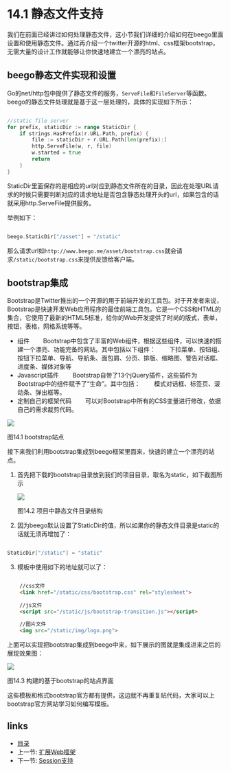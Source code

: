 # 14.1 静态文件支持

我们在前面已经讲过如何处理静态文件，这小节我们详细的介绍如何在beego里面设置和使用静态文件。通过再介绍一个twitter开源的html、css框架bootstrap，无需大量的设计工作就能够让你快速地建立一个漂亮的站点。

## beego静态文件实现和设置

Go的net/http包中提供了静态文件的服务，`ServeFile`和`FileServer`等函数。beego的静态文件处理就是基于这一层处理的，具体的实现如下所示：

```Go

//static file server
for prefix, staticDir := range StaticDir {
	if strings.HasPrefix(r.URL.Path, prefix) {
		file := staticDir + r.URL.Path[len(prefix):]
		http.ServeFile(w, r, file)
		w.started = true
		return
	}
}
```

StaticDir里面保存的是相应的url对应到静态文件所在的目录，因此在处理URL请求的时候只需要判断对应的请求地址是否包含静态处理开头的url，如果包含的话就采用http.ServeFile提供服务。

举例如下：

```Go

beego.StaticDir["/asset"] = "/static"
```

那么请求url如`http://www.beego.me/asset/bootstrap.css`就会请求`/static/bootstrap.css`来提供反馈给客户端。

## bootstrap集成

Bootstrap是Twitter推出的一个开源的用于前端开发的工具包。对于开发者来说，Bootstrap是快速开发Web应用程序的最佳前端工具包。它是一个CSS和HTML的集合，它使用了最新的HTML5标准，给你的Web开发提供了时尚的版式，表单，按钮，表格，网格系统等等。

* 组件 　　Bootstrap中包含了丰富的Web组件，根据这些组件，可以快速的搭建一个漂亮、功能完备的网站。其中包括以下组件： 　　下拉菜单、按钮组、按钮下拉菜单、导航、导航条、面包屑、分页、排版、缩略图、警告对话框、进度条、媒体对象等
* Javascript插件 　　Bootstrap自带了13个jQuery插件，这些插件为Bootstrap中的组件赋予了“生命”。其中包括： 　　模式对话框、标签页、滚动条、弹出框等。
* 定制自己的框架代码 　　可以对Bootstrap中所有的CSS变量进行修改，依据自己的需求裁剪代码。

![](images/14.1.bootstrap.png)

图14.1 bootstrap站点

接下来我们利用bootstrap集成到beego框架里面来，快速的建立一个漂亮的站点。

1.  首先把下载的bootstrap目录放到我们的项目目录，取名为static，如下截图所示

    ![](images/14.1.bootstrap2.png)

    图14.2 项目中静态文件目录结构
2. 因为beego默认设置了StaticDir的值，所以如果你的静态文件目录是static的话就无须再增加了：

```Go

StaticDir["/static"] = "static"
```

3. 模板中使用如下的地址就可以了：

```html

	//css文件
	<link href="/static/css/bootstrap.css" rel="stylesheet">
	
	//js文件
	<script src="/static/js/bootstrap-transition.js"></script>
	
	//图片文件
	<img src="/static/img/logo.png">
```

上面可以实现把bootstrap集成到beego中来，如下展示的图就是集成进来之后的展现效果图：

![](images/14.1.bootstrap3.png)

图14.3 构建的基于bootstrap的站点界面

这些模板和格式bootstrap官方都有提供，这边就不再重复贴代码，大家可以上bootstrap官方网站学习如何编写模板。

## links

* [目录](preface.md)
* 上一节: [扩展Web框架](14.0.md)
* 下一节: [Session支持](14.2.md)
